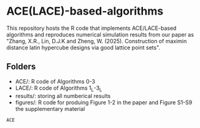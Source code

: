 # ACE(LACE)-based-algorithms
This repository hosts the R code that implements ACE/LACE-based algorithms and reproduces numerical simulation results from our paper as "Zhang, X.R., Lin, D.J.K and Zheng, W. (2025). Construction of maximin distance latin hypercube designs via good lattice point sets".

## Folders
- ACE/: R code of Algorithms 0-3 
-  LACE/: R code of Algorithms 1<sub>L</sub>-3<sub>L</sub> 
- results/: storing all numberical results
- figures/: R code for produing Figure 1-2 in the paper and Figure S1-S9 the supplementary material


`ACE`

